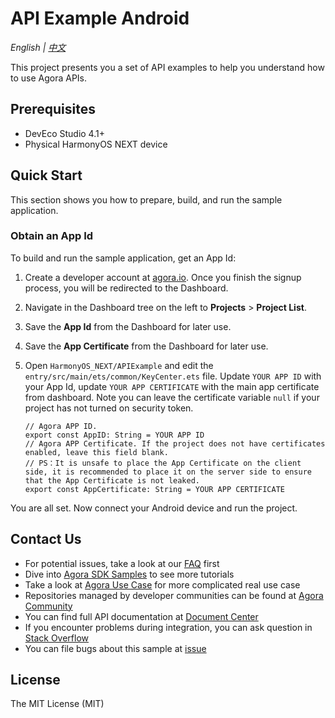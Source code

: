 # API Example Android

*English | [中文](README.zh.md)*

This project presents you a set of API examples to help you understand how to use Agora APIs.

## Prerequisites

- DevEco Studio 4.1+
- Physical HarmonyOS NEXT device

## Quick Start

This section shows you how to prepare, build, and run the sample application.

### Obtain an App Id

To build and run the sample application, get an App Id:

1. Create a developer account at [agora.io](https://dashboard.agora.io/signin/). Once you finish the signup process, you will be redirected to the Dashboard.
2. Navigate in the Dashboard tree on the left to **Projects** > **Project List**.
3. Save the **App Id** from the Dashboard for later use.
4. Save the **App Certificate** from the Dashboard for later use.

5. Open `HarmonyOS_NEXT/APIExample` and edit the `entry/src/main/ets/common/KeyCenter.ets` file. Update `YOUR APP ID` with your App Id, update `YOUR APP CERTIFICATE` with the main app certificate from dashboard. Note you can leave the certificate variable `null` if your project has not turned on security token.

    ```
    // Agora APP ID.
    export const AppID: String = YOUR APP ID
    // Agora APP Certificate. If the project does not have certificates enabled, leave this field blank.
    // PS：It is unsafe to place the App Certificate on the client side, it is recommended to place it on the server side to ensure that the App Certificate is not leaked.
    export const AppCertificate: String = YOUR APP CERTIFICATE
    ```

You are all set. Now connect your Android device and run the project.

## Contact Us

- For potential issues, take a look at our [FAQ](https://docs.agora.io/en/faq) first
- Dive into [Agora SDK Samples](https://github.com/AgoraIO) to see more tutorials
- Take a look at [Agora Use Case](https://github.com/AgoraIO-usecase) for more complicated real use case
- Repositories managed by developer communities can be found at [Agora Community](https://github.com/AgoraIO-Community)
- You can find full API documentation at [Document Center](https://docs.agora.io/en/)
- If you encounter problems during integration, you can ask question in [Stack Overflow](https://stackoverflow.com/questions/tagged/agora.io)
- You can file bugs about this sample at [issue](https://github.com/AgoraIO/API-Examples/issues)

## License

The MIT License (MIT)

